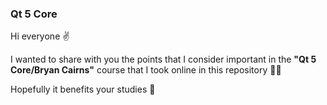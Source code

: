 ### Qt 5 Core

Hi everyone :v:

I wanted to share with you the points that I consider important in the **"Qt 5 Core/Bryan Cairns"** course that I took online in this repository :woman_technologist:

Hopefully it benefits your studies :herb:
